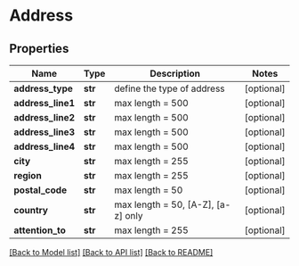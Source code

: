 # Address

## Properties
Name | Type | Description | Notes
------------ | ------------- | ------------- | -------------
**address_type** | **str** | define the type of address | [optional] 
**address_line1** | **str** | max length &#x3D; 500 | [optional] 
**address_line2** | **str** | max length &#x3D; 500 | [optional] 
**address_line3** | **str** | max length &#x3D; 500 | [optional] 
**address_line4** | **str** | max length &#x3D; 500 | [optional] 
**city** | **str** | max length &#x3D; 255 | [optional] 
**region** | **str** | max length &#x3D; 255 | [optional] 
**postal_code** | **str** | max length &#x3D; 50 | [optional] 
**country** | **str** | max length &#x3D; 50, [A-Z], [a-z] only | [optional] 
**attention_to** | **str** | max length &#x3D; 255 | [optional] 

[[Back to Model list]](../README.md#documentation-for-models) [[Back to API list]](../README.md#documentation-for-api-endpoints) [[Back to README]](../README.md)


